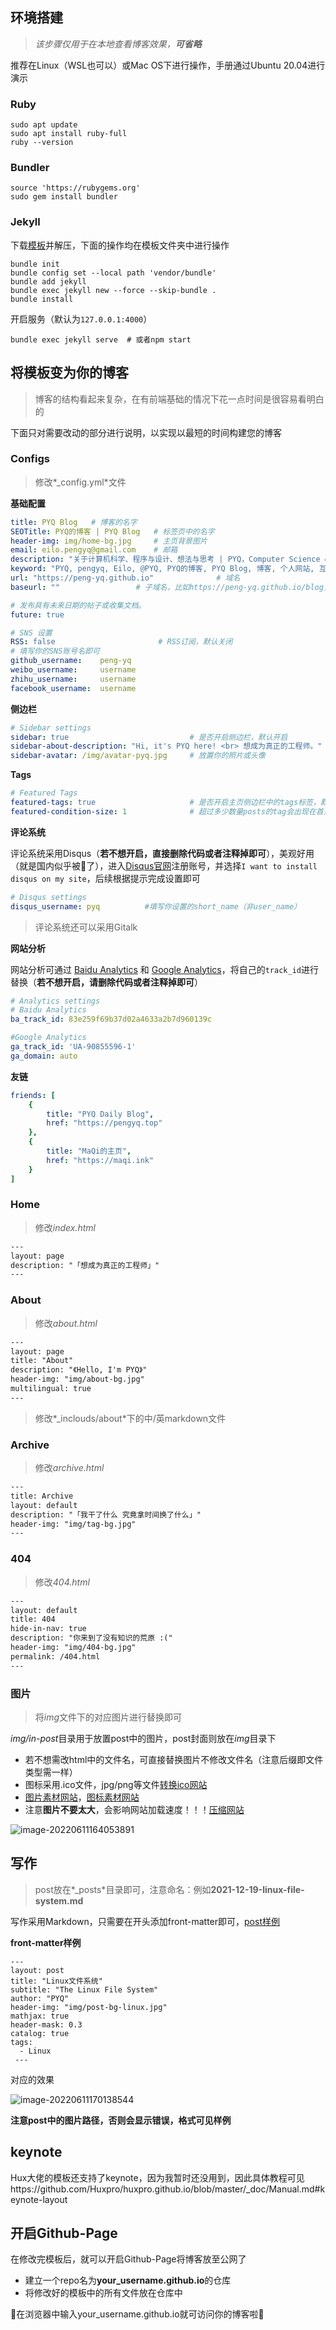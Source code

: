 ## 环境搭建

> *该步骤仅用于在本地查看博客效果，**可省略***

推荐在Linux（WSL也可以）或Mac OS下进行操作，手册通过Ubuntu 20.04进行演示

### Ruby

```shell
sudo apt update
sudo apt install ruby-full
ruby --version
```

### Bundler

```shell
source 'https://rubygems.org'
sudo gem install bundler
```

### Jekyll

下载[模板](https://github.com/peng-yq/peng-yq.github.io/releases/tag/1.0)并解压，下面的操作均在模板文件夹中进行操作

```shell
bundle init
bundle config set --local path 'vendor/bundle'
bundle add jekyll
bundle exec jekyll new --force --skip-bundle .
bundle install
```

开启服务（默认为`127.0.0.1:4000`）

```shell
bundle exec jekyll serve  # 或者npm start
```

## 将模板变为你的博客

> 博客的结构看起来复杂，在有前端基础的情况下花一点时间是很容易看明白的

下面只对需要改动的部分进行说明，以实现以最短的时间构建您的博客

### Configs

> 修改*_config.yml*文件

**基础配置**

```yml
title: PYQ Blog   # 博客的名字
SEOTitle: PYQ的博客 | PYQ Blog   # 标签页中的名字
header-img: img/home-bg.jpg     # 主页背景图片
email: eilo.pengyq@gmail.com    # 邮箱
description: "关于计算机科学、程序与设计、想法与思考 | PYQ，Computer Science & Digital Technology Lover，Student | 这里是 @PYQ 的个人博客，与你一起发现更大的世界。"  # 个人描述
keyword: "PYQ, pengyq, Eilo, @PYQ, PYQ的博客, PYQ Blog, 博客, 个人网站, 互联网, Web, JavaScript, 前端, 计算机科学，网络空间安全，Linux，科技，数码"        # 博客的关键词
url: "https://peng-yq.github.io"              # 域名
baseurl: ""                 # 子域名，比如https://peng-yq.github.io/blog，此处省略不填即可

# 发布具有未来日期的帖子或收集文档。
future: true

# SNS 设置
RSS: false                       # RSS订阅，默认关闭
# 填写你的SNS账号名即可
github_username:    peng-yq      
weibo_username:     username
zhihu_username:     username
facebook_username:  username
```

**侧边栏**

```yml
# Sidebar settings
sidebar: true                           # 是否开启侧边栏，默认开启
sidebar-about-description: "Hi, it's PYQ here! <br> 想成为真正的工程师。"  # 修改你的侧边栏描述，<br>标签为换行
sidebar-avatar: /img/avatar-pyq.jpg     # 放置你的照片或头像
```

**Tags**

```yml
# Featured Tags
featured-tags: true                     # 是否开启主页侧边栏中的tags标签，默认开启
featured-condition-size: 1              # 超过多少数量posts的tag会出现在首页
```

**评论系统**

评论系统采用Disqus（**若不想开启，直接删除代码或者注释掉即可**），美观好用（就是国内似乎被🧱了），进入[Disqus官网](https://disqus.com/)注册账号，并选择`I want to install disqus on my site`，后续根据提示完成设置即可

```yml
# Disqus settings
disqus_username: pyq          #填写你设置的short_name（非user_name）
```

> 评论系统还可以采用Gitalk

**网站分析**

网站分析可通过 [Baidu Analytics](http://tongji.baidu.com/web/welcome/login) 和 [Google Analytics](http://www.google.cn/analytics/)，将自己的`track_id`进行替换（**若不想开启，请删除代码或者注释掉即可**）

```yml
# Analytics settings
# Baidu Analytics
ba_track_id: 83e259f69b37d02a4633a2b7d960139c

#Google Analytics
ga_track_id: 'UA-90855596-1'            
ga_domain: auto
```

**友链**

```yml
friends: [
    {
        title: "PYQ Daily Blog",
        href: "https://pengyq.top"
    },
    {
        title: "MaQi的主页",
        href: "https://maqi.ink"
    }
]
```

### Home

> 修改*index.html*

```html
---
layout: page
description: "「想成为真正的工程师」"
---
```

### About

> 修改*about.html*

```html
---
layout: page
title: "About"
description: "《Hello, I'm PYQ》"    
header-img: "img/about-bg.jpg"
multilingual: true
---
```

> 修改*_inclouds/about*下的中/英markdown文件

### Archive

> 修改*archive.html*

```html
---
title: Archive
layout: default
description: "「我干了什么 究竟拿时间换了什么」"
header-img: "img/tag-bg.jpg"
---
```

### 404

> 修改*404.html*

```html
---
layout: default
title: 404
hide-in-nav: true
description: "你来到了没有知识的荒原 :("
header-img: "img/404-bg.jpg"
permalink: /404.html
---
```

### 图片

> 将*img*文件下的对应图片进行替换即可

*img/in-post*目录用于放置post中的图片，post封面则放在*img*目录下

- 若不想需改html中的文件名，可直接替换图片不修改文件名（注意后缀即文件类型需一样）
- 图标采用.ico文件，jpg/png等文件[转换ico网站](https://convertio.co/zh/ico-converter/)
- [图片素材网站](https://unsplash.com/)，[图标素材网站](https://www.flaticon.com/)
- 注意**图片不要太大**，会影响网站加载速度！！！[压缩网站](https://www.picdiet.com/)

![image-20220611164053891](https://cdn.jsdelivr.net/gh/peng-yq/Gallery/img/202206111640385.png)

## 写作

> post放在*_posts*目录即可，注意命名：例如**2021-12-19-linux-file-system.md**

写作采用Markdown，只需要在开头添加front-matter即可，[post样例](https://github.com/peng-yq/peng-yq.github.io/blob/main/_posts/2021-12-19-linux-file-system.md)

**front-matter样例**

```
---
layout: post
title: "Linux文件系统"
subtitle: "The Linux File System"
author: "PYQ"
header-img: "img/post-bg-linux.jpg"
mathjax: true
header-mask: 0.3
catalog: true
tags:
  - Linux
 ---
```

对应的效果

![image-20220611170138544](https://cdn.jsdelivr.net/gh/peng-yq/Gallery/img/202206111701396.png)

**注意post中的图片路径，否则会显示错误，格式可见样例**

## keynote

Hux大佬的模板还支持了keynote，因为我暂时还没用到，因此具体教程可见https://github.com/Huxpro/huxpro.github.io/blob/master/_doc/Manual.md#keynote-layout

## 开启Github-Page

在修改完模板后，就可以开启Github-Page将博客放至公网了

- 建立一个repo名为**your_username.github.io**的仓库
- 将修改好的模板中的所有文件放在仓库中

🎉在浏览器中输入your_username.github.io就可访问你的博客啦🥳

